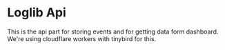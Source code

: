 # Loglib Api

This is the api part for storing events and for getting data form dashboard. We're using cloudflare workers with tinybird for this.
